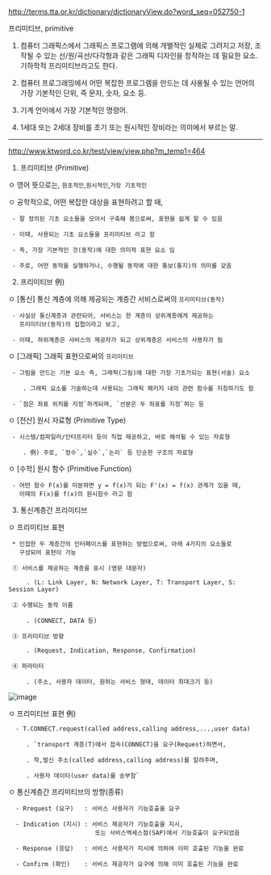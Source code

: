 <http://terms.tta.or.kr/dictionary/dictionaryView.do?word_seq=052750-1>

프리미티브, primitive

1. 컴퓨터 그래픽스에서 그래픽스 프로그램에 의해 개별적인 실체로 그려지고 저장, 조작될 수 있는 선/원/곡선/다각형과 같은 그래픽 디자인을 창작하는 데 필요한 요소. 기하학적 프리미티브라고도 한다.

2. 컴퓨터 프로그래밍에서 어떤 복잡한 프로그램을 만드는 데 사용될 수 있는 언어의 가장 기본적인 단위, 즉 문자, 숫자, 요소 등.

3. 기계 언어에서 가장 기본적인 명령어.

4. 1세대 또는 2세대 장비를 초기 또는 원시적인 장비라는 의미에서 부르는 말.

---

<http://www.ktword.co.kr/test/view/view.php?m_temp1=464>

1. 프리미티브 (Primitive)

  ㅇ 영어 뜻으로는, `원초적인`,`원시적인`,`가장 기초적인`

  ㅇ 공학적으로, 어떤 복잡한 대상을 표현하려고 할 때,

     - 잘 정의된 기초 요소들을 모아서 구축해 봄으로써, 표현을 쉽게 할 수 있음

     - 이때, 사용되는 기초 요소들을 프리미티브 라고 함

     - 즉, 가장 기본적인 것(동작)에 대한 의미적 표현 요소 임

     - 주로, 어떤 동작을 실행하거나, 수행될 동작에 대한 통보(통지)의 의미를 갖음


2. 프리미티브 例)

  ㅇ [통신]  통신 계층에 의해 제공되는 계층간 서비스로써의 `프리미티브(동작)` 

     - 사실상 통신계층과 관련되어, 서비스는 한 계층이 상위계층에게 제공하는
       프리미티브(동작)의 집합이라고 보고,

     - 이때, 하위계층은 서비스의 제공자가 되고 상위계층은 서비스의 사용자가 됨

  ㅇ [그래픽]  그래픽 표현으로써의 `프리미티브`

     - 그림을 만드는 기본 요소 즉, 그래픽(그림)에 대한 가장 기초가되는 표현(서술) 요소

        . 그래픽 요소를 기술하는데 사용되는 그래픽 패키지 내의 관련 함수를 지칭하기도 함

     - `점은 좌표 위치를 지정`하게되며, `선분은 두 좌표를 지정`하는 등

  ㅇ [전산]  원시 자료형 (Primitive Type)

     - 시스템/컴파일러/인터프리터 등이 직접 제공하고, 바로 해석될 수 있는 자료형 

        . 例) 주로, `정수`,`실수`,`논리` 등 단순한 구조의 자료형

  ㅇ [수학]  원시 함수 (Primitive Function)

     - 어떤 함수 F(x)를 미분하면 y = f(x)가 되는 F'(x) = f(x) 관계가 있을 때,
       이때의 F(x)를 f(x)의 원시함수 라고 함
 

3. 통신계층간 프리미티브

  ㅇ 프리미티브 표현

     * 인접한 두 계층간의 인터페이스를 표현하는 방법으로써, 아래 4가지의 요소들로
       구성되어 표현이 가능

     ① 서비스를 제공하는 계층을 표시 (영문 대문자)

         . (L: Link Layer, N: Network Layer, T: Transport Layer, S: Session Layer)

     ② 수행되는 동작 이름

         . (CONNECT, DATA 등)

     ③ 프리미티브 방향

         . (Request, Indication, Response, Confirmation)

     ④ 파라미터

         . (주소, 사용자 데이터, 원하는 서비스 형태, 데이터 최대크기 등)

![image](https://user-images.githubusercontent.com/116250393/212079184-5e97b6f0-94e6-4d7d-8108-dd0da620e6e3.png)
 
   ㅇ 프리미티브 표현 例)

      - T.CONNECT.request(called address,calling address,...,user data) 

         . `transport 계층(T)에서 접속(CONNECT)을 요구(Request)하면서,

         . 착,발신 주소(called address,calling address)를 알려주며,

         . 사용자 데이타(user data)를 송부함`


   ㅇ 통신계층간 프리미티브의 방향(종류)

      - Rrequest (요구)   : 서비스 사용자가 기능호출을 요구

      - Indication (지시) : 서비스 제공자가 기능호출을 지시,
                            또는 서비스엑세스점(SAP)에서 기능호출이 요구되었음

      - Response (응답)   : 서비스 사용자가 지시에 의하여 이미 호출된 기능을 완료

      - Confirm (확인)    : 서비스 제공자가 요구에 의해 이미 호출된 기능을 완료